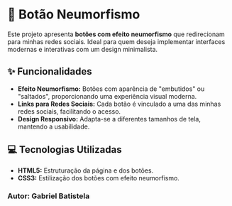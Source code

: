 # 🧠 Botão Neumorfismo

Este projeto apresenta **botões com efeito neumorfismo** que redirecionam para minhas redes sociais. Ideal para quem deseja implementar interfaces modernas e interativas com um design minimalista.

## ✨ Funcionalidades

- **Efeito Neumorfismo:** Botões com aparência de "embutidos" ou "saltados", proporcionando uma experiência visual moderna.
- **Links para Redes Sociais:** Cada botão é vinculado a uma das minhas redes sociais, facilitando o acesso.
- **Design Responsivo:** Adapta-se a diferentes tamanhos de tela, mantendo a usabilidade.

## 💻 Tecnologias Utilizadas

- **HTML5:** Estruturação da página e dos botões.
- **CSS3:** Estilização dos botões com efeito neumorfismo.

### Autor: **Gabriel Batistela** 
